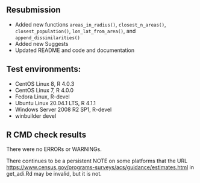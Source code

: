 
## Resubmission

* Added new functions `areas_in_radius()`, `closest_n_areas()`, `closest_population()`, `lon_lat_from_area()`, and `append_dissimilarities()`
* Added new Suggests
* Updated README and code and documentation


## Test environments:

* CentOS Linux 8, R 4.0.3
* CentOS Linux 7, R 4.0.0
* Fedora Linux, R-devel
* Ubuntu Linux 20.04.1 LTS, R 4.1.1
* Windows Server 2008 R2 SP1, R-devel
* winbuilder devel


## R CMD check results
There were no ERRORs or WARNINGs.

There continues to be a persistent NOTE on some platforms that the URL https://www.census.gov/programs-surveys/acs/guidance/estimates.html in get_adi.Rd may be invalid, but it is not.

